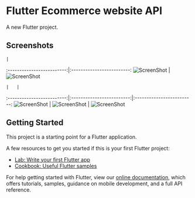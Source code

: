 # Flutter Ecommerce website API

A new Flutter project.

## Screenshots

	|	
:-------------------------:|:-------------------------:
![ScreenShot](/screenshots/screenshot1.png)	|	![ScreenShot](/screenshots/screenshot2.png)

	|	|	
:-------------------------:|:-------------------------:|:-------------------------:
![ScreenShot](/screenshots/screenshot3.png)	|	![ScreenShot](/screenshots/screenshot4.png)	|	![ScreenShot](/screenshots/screenshot5.png)


## Getting Started

This project is a starting point for a Flutter application.

A few resources to get you started if this is your first Flutter project:

- [Lab: Write your first Flutter app](https://flutter.dev/docs/get-started/codelab)
- [Cookbook: Useful Flutter samples](https://flutter.dev/docs/cookbook)

For help getting started with Flutter, view our
[online documentation](https://flutter.dev/docs), which offers tutorials,
samples, guidance on mobile development, and a full API reference.
